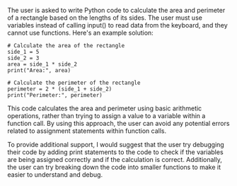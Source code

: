   The user is asked to write Python code to calculate the area and perimeter of a rectangle based on the lengths of its sides. The user must use variables instead of calling input() to read data from the keyboard, and they cannot use functions. Here's an example solution:
```
# Calculate the area of the rectangle
side_1 = 5
side_2 = 3
area = side_1 * side_2
print("Area:", area)

# Calculate the perimeter of the rectangle
perimeter = 2 * (side_1 + side_2)
print("Perimeter:", perimeter)
```
This code calculates the area and perimeter using basic arithmetic operations, rather than trying to assign a value to a variable within a function call. By using this approach, the user can avoid any potential errors related to assignment statements within function calls.

To provide additional support, I would suggest that the user try debugging their code by adding print statements to the code to check if the variables are being assigned correctly and if the calculation is correct. Additionally, the user can try breaking down the code into smaller functions to make it easier to understand and debug.